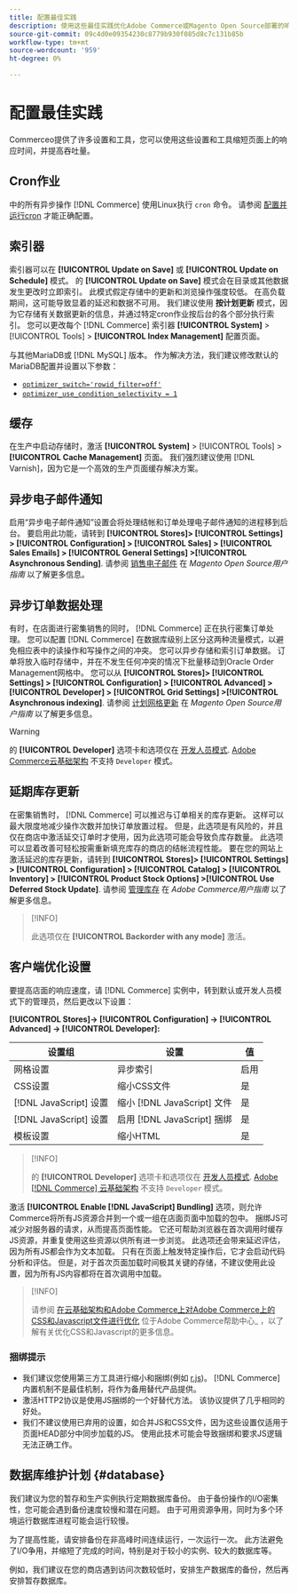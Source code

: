 ```yaml
---
title: 配置最佳实践
description: 使用这些最佳实践优化Adobe Commerce或Magento Open Source部署的响应时间。
source-git-commit: 09c4d0e09354230c8779b930f085d8c7c131b85b
workflow-type: tm+mt
source-wordcount: '959'
ht-degree: 0%

---
```



# 配置最佳实践

Commerceo提供了许多设置和工具，您可以使用这些设置和工具缩短页面上的响应时间，并提高吞吐量。

## Cron作业

中的所有异步操作 [!DNL Commerce] 使用Linux执行 `cron` 命令。 请参阅 [配置并运行cron](https://devdocs.magento.com/guides/v2.4/config-guide/cli/config-cli-subcommands-cron.html) 才能正确配置。

## 索引器

索引器可以在 **[!UICONTROL Update on Save]** 或 **[!UICONTROL Update on Schedule]** 模式。 的 **[!UICONTROL Update on Save]** 模式会在目录或其他数据发生更改时立即索引。 此模式假定存储中的更新和浏览操作强度较低。 在高负载期间，这可能导致显着的延迟和数据不可用。 我们建议使用 **按计划更新** 模式，因为它存储有关数据更新的信息，并通过特定cron作业按后台的各个部分执行索引。 您可以更改每个 [!DNL Commerce] 索引器  **[!UICONTROL System]** > [!UICONTROL Tools] > **[!UICONTROL Index Management]** 配置页面。

与其他MariaDB或 [!DNL MySQL] 版本。 作为解决方法，我们建议修改默认的MariaDB配置并设置以下参数：

* [`optimizer_switch='rowid_filter=off'`](https://mariadb.com/kb/en/optimizer-switch/)
* [`optimizer_use_condition_selectivity = 1`](https://mariadb.com/products/skysql/docs/reference/es/system-variables/optimizer_use_condition_selectivity/)

## 缓存

在生产中启动存储时，激活 **[!UICONTROL System]** > [!UICONTROL Tools] > **[!UICONTROL Cache Management]** 页面。 我们强烈建议使用 [!DNL Varnish]，因为它是一个高效的生产页面缓存解决方案。

## 异步电子邮件通知

启用“异步电子邮件通知”设置会将处理结帐和订单处理电子邮件通知的进程移到后台。 要启用此功能，请转到 **[!UICONTROL Stores]> [!UICONTROL Settings] > [!UICONTROL Configuration] > [!UICONTROL Sales] > [!UICONTROL Sales Emails] > [!UICONTROL General Settings] >[!UICONTROL Asynchronous Sending]**. 请参阅 [销售电子邮件](https://docs.magento.com/user-guide/configuration/sales/sales-emails.html) 在 _Magento Open Source用户指南_ 以了解更多信息。

## 异步订单数据处理

有时，在店面进行密集销售的同时， [!DNL Commerce] 正在执行密集订单处理。 您可以配置 [!DNL Commerce] 在数据库级别上区分这两种流量模式，以避免相应表中的读操作和写操作之间的冲突。 您可以异步存储和索引订单数据。 订单将放入临时存储中，并在不发生任何冲突的情况下批量移动到Oracle Order Management网格中。 您可以从 **[!UICONTROL Stores]> [!UICONTROL Settings] > [!UICONTROL Configuration] > [!UICONTROL Advanced] > [!UICONTROL Developer] > [!UICONTROL Grid Settings] >[!UICONTROL Asynchronous indexing]**. 请参阅 [计划网格更新](https://docs.magento.com/user-guide/sales/order-grid-updates-schedule.html) 在 _Magento Open Source用户指南_ 以了解更多信息。

>[!WARNING]
>
>的 **[!UICONTROL Developer]** 选项卡和选项仅在 [开发人员模式](https://devdocs.magento.com/guides/v2.4/config-guide/cli/config-cli-subcommands-mode.html). [Adobe Commerce云基础架构](https://devdocs.magento.com/cloud/requirements/cloud-requirements.html#cloud-req-test) 不支持 `Developer` 模式。

## 延期库存更新

在密集销售时， [!DNL Commerce] 可以推迟与订单相关的库存更新。 这样可以最大限度地减少操作次数并加快订单放置过程。 但是，此选项是有风险的，并且仅在商店中激活延交订单时才使用，因为此选项可能会导致负库存数量。 此选项可以显着改善可轻松按需重新填充库存的商店的结帐流程性能。 要在您的网站上激活延迟的库存更新，请转到 **[!UICONTROL Stores]> [!UICONTROL Settings] > [!UICONTROL Configuration] > [!UICONTROL Catalog] > [!UICONTROL Inventory] > [!UICONTROL Product Stock Options] >[!UICONTROL Use Deferred Stock Update]**. 请参阅 [管理库存](https://docs.magento.com/user-guide/catalog/inventory.html) 在 _Adobe Commerce用户指南_ 以了解更多信息。

>[!INFO]
>
>此选项仅在 **[!UICONTROL Backorder with any mode]** 激活。

## 客户端优化设置

要提高店面的响应速度，请 [!DNL Commerce] 实例中，转到默认或开发人员模式下的管理员，然后更改以下设置：

**[!UICONTROL Stores]-> [!UICONTROL Configuration] -> [!UICONTROL Advanced] -> [!UICONTROL Developer]:**

| 设置组 | 设置 | 值 |
| ------------------- | -------------------------- | ------ |
| 网格设置 | 异步索引 | 启用 |
| CSS设置 | 缩小CSS文件 | 是 |
| [!DNL JavaScript] 设置 | 缩小 [!DNL JavaScript] 文件 | 是 |
| [!DNL JavaScript] 设置 | 启用 [!DNL JavaScript] 捆绑 | 是 |
| 模板设置 | 缩小HTML | 是 |

>[!INFO]
>
>的 **[!UICONTROL Developer]** 选项卡和选项仅在 [开发人员模式](https://devdocs.magento.com/guides/v2.4/config-guide/cli/config-cli-subcommands-mode.html). [Adobe [!DNL Commerce] 云基础架构](https://devdocs.magento.com/cloud/requirements/cloud-requirements.html#cloud-req-test) 不支持 `Developer` 模式。

激活 **[!UICONTROL Enable [!DNL JavaScript] Bundling]** 选项，则允许Commerce将所有JS资源合并到一个或一组在店面页面中加载的包中。 捆绑JS可减少对服务器的请求，从而提高页面性能。 它还可帮助浏览器在首次调用时缓存JS资源，并重复使用这些资源以供所有进一步浏览。 此选项还会带来延迟评估，因为所有JS都会作为文本加载。 只有在页面上触发特定操作后，它才会启动代码分析和评估。 但是，对于首次页面加载时间极其关键的存储，不建议使用此设置，因为所有JS内容都将在首次调用中加载。

>[!INFO]
>
>请参阅 [在云基础架构和Adobe Commerce上对Adobe Commerce上的CSS和Javascript文件进行优化](https://support.magento.com/hc/en-us/articles/360044482152) 位于Adobe Commerce帮助中心_ ，以了解有关优化CSS和Javascript的更多信息。

### 捆绑提示

* 我们建议您使用第三方工具进行缩小和捆绑(例如 [r.js](http://requirejs.org/))。 [!DNL Commerce] 内置机制不是最佳机制，将作为备用替代产品提供。
* 激活HTTP2协议是使用JS捆绑的一个好替代方法。 该协议提供了几乎相同的好处。
* 我们不建议使用已弃用的设置，如合并JS和CSS文件，因为这些设置仅适用于页面HEAD部分中同步加载的JS。 使用此技术可能会导致捆绑和要求JS逻辑无法正确工作。

## 数据库维护计划 {#database}

我们建议为您的暂存和生产实例执行定期数据库备份。 由于备份操作的I/O密集性，您可能会遇到备份速度较慢和潜在问题。 由于可用资源争用，同时为多个环境运行数据库进程可能会运行较慢。

为了提高性能，请安排备份在非高峰时间连续运行，一次运行一次。 此方法避免了I/O争用，并缩短了完成的时间，特别是对于较小的实例、较大的数据库等。

例如，我们建议在您的商店遇到访问次数较低时，安排生产数据库的备份，然后再安排暂存数据库。
